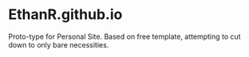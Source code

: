 # EthanR.github.io

Proto-type for Personal Site.
Based on free template, attempting to cut down to only bare necessities.
